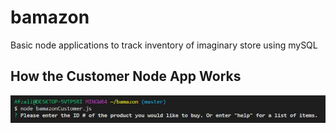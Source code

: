 # bamazon
Basic node applications to track inventory of imaginary store using mySQL

## How the Customer Node App Works
![Customer step 1](./screenshots/01-customer.jpg "When the program is run, the customer is prompted to enter the item number they would like to purchase or enter help to see a list of products.")

